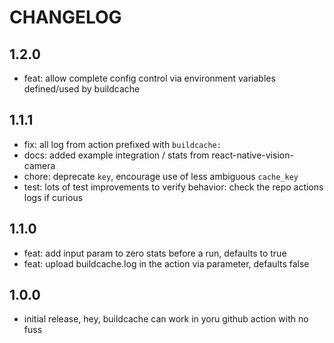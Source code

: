 # CHANGELOG

## 1.2.0

- feat: allow complete config control via environment variables defined/used by buildcache

## 1.1.1

- fix: all log from action prefixed with `buildcache: `
- docs: added example integration / stats from react-native-vision-camera
- chore: deprecate `key`, encourage use of less ambiguous `cache_key`
- test: lots of test improvements to verify behavior: check the repo actions logs if curious

## 1.1.0

- feat: add input param to zero stats before a run, defaults to true
- feat: upload buildcache.log in the action via parameter, defaults false

## 1.0.0

- initial release, hey, buildcache can work in yoru github action with no fuss
